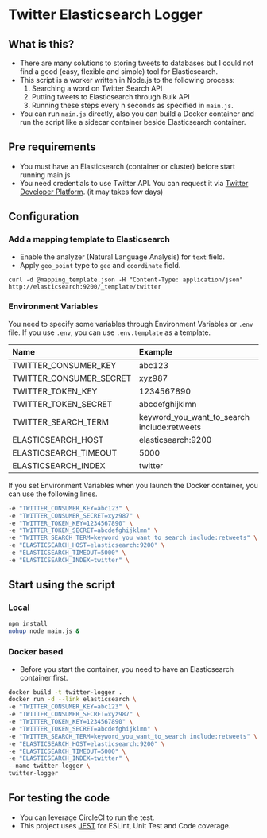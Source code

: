 # Twitter Elasticsearch Logger

## What is this?
- There are many solutions to storing tweets to databases but I could not find a good (easy, flexible and simple) tool for Elasticsearch.
- This script is a worker written in Node.js to the following process:
  1. Searching a word on Twitter Search API
  2. Putting tweets to Elasticsearch through Bulk API
  3. Running these steps every n seconds as specified in `main.js`.
- You can run `main.js` directly, also you can build a Docker container and run the script like a sidecar container beside Elasticsearch container.

## Pre requirements
- You must have an Elasticsearch (container or cluster) before start running main.js
- You need credentials to use Twitter API. You can request it via [Twitter Developer Platform](https://developer.twitter.com). (it may takes few days)

## Configuration

### Add a mapping template to Elasticsearch
- Enable the analyzer (Natural Language Analysis) for `text` field.
- Apply `geo_point` type to `geo` and `coordinate` field.

```
curl -d @mapping_template.json -H "Content-Type: application/json" http://elasticsearch:9200/_template/twitter
```


### Environment Variables
You need to specify some variables through Environment Variables or `.env` file.
If you use `.env`, you can use `.env.template` as a template.

|Name|Example|
|:----|:----|
|TWITTER_CONSUMER_KEY|abc123|
|TWITTER_CONSUMER_SECRET|xyz987|
|TWITTER_TOKEN_KEY|1234567890|
|TWITTER_TOKEN_SECRET|abcdefghijklmn|
|TWITTER_SEARCH_TERM|keyword_you_want_to_search include:retweets|
|ELASTICSEARCH_HOST|elasticsearch:9200|
|ELASTICSEARCH_TIMEOUT|5000|
|ELASTICSEARCH_INDEX|twitter|

If you set Environment Variables when you launch the Docker container, you can use the following lines.
```bash
-e "TWITTER_CONSUMER_KEY=abc123" \
-e "TWITTER_CONSUMER_SECRET=xyz987" \
-e "TWITTER_TOKEN_KEY=1234567890" \
-e "TWITTER_TOKEN_SECRET=abcdefghijklmn" \
-e "TWITTER_SEARCH_TERM=keyword_you_want_to_search include:retweets" \
-e "ELASTICSEARCH_HOST=elasticsearch:9200" \
-e "ELASTICSEARCH_TIMEOUT=5000" \
-e "ELASTICSEARCH_INDEX=twitter" \
```

## Start using the script

### Local
```bash
npm install
nohup node main.js &
```

### Docker based
- Before you start the container, you need to have an Elasticsearch container first.

```bash
docker build -t twitter-logger .
docker run -d --link elasticsearch \
-e "TWITTER_CONSUMER_KEY=abc123" \
-e "TWITTER_CONSUMER_SECRET=xyz987" \
-e "TWITTER_TOKEN_KEY=1234567890" \
-e "TWITTER_TOKEN_SECRET=abcdefghijklmn" \
-e "TWITTER_SEARCH_TERM=keyword_you_want_to_search include:retweets" \
-e "ELASTICSEARCH_HOST=elasticsearch:9200" \
-e "ELASTICSEARCH_TIMEOUT=5000" \
-e "ELASTICSEARCH_INDEX=twitter" \
--name twitter-logger \
twitter-logger
```

## For testing the code
- You can leverage CircleCI to run the test.
- This project uses [JEST](https://jestjs.io) for ESLint, Unit Test and Code coverage.
